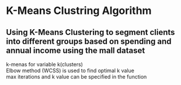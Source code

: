 K-Means Clustring Algorithm
===========================
Using K-Means Clustering to segment clients into different groups based on spending and annual income  using the mall dataset
-----------------------------------------------------------------------------------------------------------------------------
k-menas for variable k(clusters)  
Elbow method (WCSS)  is used to find optimal k value  
max iterations and k value can be specified in the function 
